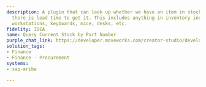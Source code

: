 ```yaml
---
description: A plugin that can look up whether we have an item in stock or whether
  there is lead time to get it. This includes anything in inventory including laptops,
  workstations, keyboards, mice, desks, etc.
fidelity: IDEA
name: Query Current Stock by Part Number
purple_chat_link: https://developer.moveworks.com/creator-studio/developer-tools/purple-chat/?conversation=%7B%22startTimestamp%22%3A%2211%3A43+AM%22%2C%22messages%22%3A%5B%7B%22role%22%3A%22user%22%2C%22parts%22%3A%5B%7B%22richText%22%3A%22What+items+are+currently+in+stock+and+how+many%3F%22%7D%5D%7D%2C%7B%22role%22%3A%22assistant%22%2C%22parts%22%3A%5B%7B%22reasoningSteps%22%3A%5B%7B%22status%22%3A%22success%22%2C%22richText%22%3A%22%3Cp%3E%E2%9C%85+Working+on+%3Cb%3EInventory+Check%3Cbr%3E%3C%2Fb%3E%E2%8F%B3+Calling+Plugin+%3Cb%3EInventory+Check%3C%2Fb%3E%3C%2Fp%3E%22%7D%5D%7D%2C%7B%22richText%22%3A%22%3Cp%3EHere%27s+the+current+stock+status%3A%3Cbr%3E%3Cbr%3E%3Cb%3ELaptops%3A%3C%2Fb%3E+20+available%2C+lead+time+for+more+is+2+weeks%3Cbr%3E%3Cb%3EWorkstations%3A%3C%2Fb%3E+10+available%2C+lead+time+for+more+is+3+weeks%3Cbr%3E%3Cb%3EKeyboards%3A%3C%2Fb%3E+50+available%2C+lead+time+for+more+is+1+week%3Cbr%3E%3Cb%3EDesks%3A%3C%2Fb%3E+15+available%2C+lead+time+for+more+is+4+weeks%3Cbr%3E%3Cbr%3EWould+you+like+to+place+an+order+for+any+of+these+items%3F%3C%2Fp%3E%22%7D%5D%7D%5D%7D
solution_tags:
- Finance
- Finance - Procurement
systems:
- sap-ariba

---
```

